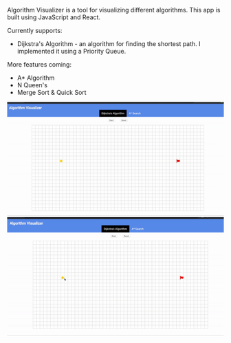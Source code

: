 Algorithm Visualizer is a tool for visualizing different algorithms. This app is built using JavaScript and React.

Currently supports:
- Dijkstra's Algorithm - an algorithm for finding the shortest path. I implemented it using a Priority Queue.


More features coming:
- A* Algorithm
- N Queen's
- Merge Sort & Quick Sort

<img src="https://github.com/xdeng9/algorithm-visualizer/blob/master/screen/demo0.gif" />
<img src="https://github.com/xdeng9/algorithm-visualizer/blob/master/screen/demo2.gif" />
